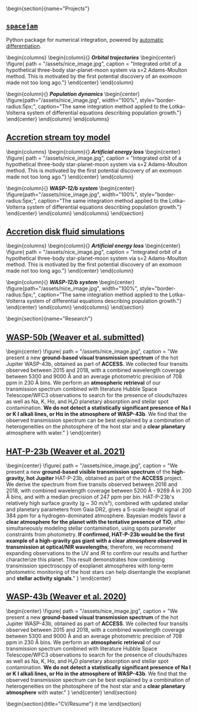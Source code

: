 \begin{section}{name="Projects"}
## [`spacejam`](https://spacejam.readthedocs.io/en/latest/index.html)
Python package for numerical integration, powered by [automatic differentiation](https://en.wikipedia.org/wiki/Automatic_differentiation).

\begin{columns}
\begin{column}{}
**_Orbital trajectories_**
\begin{center}
  \figure{
      path = "/assets/nice_image.jpg",
      caption = "Integrated orbit of a hypothetical three-body star-planet-moon system via s=2 Adams-Moulton method.
      This is motivated by the first potential discovery of an exomoon made not too long ago."}
\end{center}
\end{column}

\begin{column}{}
**_Population dynamics_**
\begin{center}
  \figure{path="/assets/nice_image.jpg", width="100%", style="border-radius:5px;", caption="The same integration method applied to the Lotka–Volterra system of differential equations describing population growth."}
\end{center}
\end{column}
\end{columns}

## [Accretion stream toy model](https://github.com/icweaver/particle_trajectory)
\begin{columns}
\begin{column}{}
**_Artificial energy loss_**
\begin{center}
  \figure{
      path = "/assets/nice_image.jpg",
      caption = "Integrated orbit of a hypothetical three-body star-planet-moon system via s=2 Adams-Moulton method.
      This is motivated by the first potential discovery of an exomoon made not too long ago."}
\end{center}
\end{column}

\begin{column}{}
**_WASP-12/b system_**
\begin{center}
  \figure{path="/assets/nice_image.jpg", width="100%", style="border-radius:5px;", caption="The same integration method applied to the Lotka–Volterra system of differential equations describing population growth."}
\end{center}
\end{column}
\end{columns}
\end{section}

## [Accretion disk fluid simulations](https://github.com/icweaver/particle_trajectory)
\begin{columns}
\begin{column}{}
**_Artificial energy loss_**
\begin{center}
  \figure{
      path = "/assets/nice_image.jpg",
      caption = "Integrated orbit of a hypothetical three-body star-planet-moon system via s=2 Adams-Moulton method.
      This is motivated by the first potential discovery of an exomoon made not too long ago."}
\end{center}
\end{column}

\begin{column}{}
**_WASP-12/b system_**
\begin{center}
  \figure{path="/assets/nice_image.jpg", width="100%", style="border-radius:5px;", caption="The same integration method applied to the Lotka–Volterra system of differential equations describing population growth."}
\end{center}
\end{column}
\end{columns}
\end{section}

\begin{section}{name="Research"}
## [WASP-50b (Weaver et al. submitted)](https://icweaver.github.io/WASP-50b/)
\begin{center}
  \figure{
    path = "/assets/nice_image.jpg",
    caption = "We present a new <b>ground-based visual transmission spectrum</b> of the hot Jupiter WASP-43b, obtained
    as part of <b>ACCESS</b>. We collected four transits observed between 2015 and 2018, with a combined wavelength
    coverage between 5300 and 9000 Å and an average photometric precision of 708 ppm in 230 Å bins. We perform an
    <b>atmospheric retrieval</b> of our transmission spectrum combined with literature Hubble Space Telescope/WFC3
    observations to search for the presence of clouds/hazes as well as Na, K, Hα, and H₂O planetary absorption and
    stellar spot contamination. <b>We do not detect a statistically significant presence of Na I or K I alkali lines, or
    Hα in the atmosphere of WASP-43b</b>. We find that the observed transmission spectrum can be best explained by a
    combination of heterogeneities on the photosphere of the host star and a <b>clear planetary</b> atmosphere with
    water."
  }
\end{center}

## [HAT-P-23b (Weaver et al. 2021)](https://icweaver.github.io/HAT-P-23b/README.html)
\begin{center}
  \figure{
    path = "/assets/nice_image.jpg",
    caption = "We present a new <b>ground-based visible transmission spectrum</b> of the <b>high-gravity, hot
    Jupiter</b> HAT-P-23b, obtained as part of the <b>ACCESS</b> project. We derive the spectrum from five transits
    observed between 2016 and 2018, with combined wavelength coverage between 5200 Å - 9269 Å in 200 Å bins, and with a
    median precision of 247 ppm per bin. HAT-P-23b's relatively high surface gravity (g ~ 30 m/s²), combined with
    updated stellar and planetary parameters from Gaia DR2, gives a 5-scale-height signal of 384 ppm for a
    hydrogen-dominated atmosphere. Bayesian models favor a <b>clear atmosphere for the planet with the tentative
    presence of TiO</b>, after simultaneously modeling stellar contamination, using spots parameter constraints from
    photometry. <b>If confirmed, HAT-P-23b would be the first example of a high-gravity gas giant with a clear
    atmosphere observed in transmission at optical/NIR wavelengths</b>; therefore, we recommend expanding observations
    to the UV and IR to confirm our results and further characterize this planet. This result demonstrates how combining
    transmission spectroscopy of exoplanet atmospheres with long-term photometric monitoring of the host stars can help
    disentangle the exoplanet and <b>stellar activity signals</b>."
  }
\end{center}

## [WASP-43b (Weaver et al. 2020)](https://ui.adsabs.harvard.edu/abs/2020AJ....159...13W/abstract)
\begin{center}
  \figure{
    path = "/assets/nice_image.jpg",
    caption = "We present a new <b>ground-based visual transmission spectrum</b> of the hot Jupiter WASP-43b, obtained as
    part of <b>ACCESS</b>. We collected four transits observed between 2015 and 2018, with a combined wavelength coverage
    between 5300 and 9000 Å and an average photometric precision of 708 ppm in 230 Å bins. We perform an <b>atmospheric
    retrieval</b> of our transmission spectrum combined with literature Hubble Space Telescope/WFC3 observations to search
    for the presence of clouds/hazes as well as Na, K, Hα, and H₂O planetary absorption and stellar spot contamination.
    <b>We do not detect a statistically significant presence of Na I or K I alkali lines, or Hα in the atmosphere of
    WASP-43b</b>. We find that the observed transmission spectrum can be best explained by a combination of
    heterogeneities on the photosphere of the host star and a <b>clear planetary atmosphere</b> with water." }
\end{center}
\end{section}

\begin{section}{title="CV/Resume"}
it me
\end{section}
